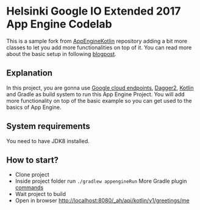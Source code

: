 # Helsinki Google IO Extended 2017 App Engine Codelab
This is a sample fork from [AppEngineKotlin](https://github.com/jonyas/AppEngineKotlin/) repository adding a bit more classes to let you add more functionalities on top of it. You can read more about the basic setup in following [blogpost](https://medium.com/@jonimanolduran/using-kotlin-in-google-app-engine-76d2cb47580b).

## Explanation
In this project, you are gonna use [Google cloud endpoints](https://cloud.google.com/endpoints/), [Dagger2](https://github.com/google/dagger), [Kotlin](https://kotlinlang.org/) and Gradle as build system to run this App Engine Project. You will add more functionality on top of the basic example so you can get used to the basics of App Engine.

## System requirements

You need to have JDK8 installed.

## How to start?

- Clone project
- Inside project folder run ```./gradlew appengineRun``` More Gradle plugin [commands](https://github.com/GoogleCloudPlatform/gradle-appengine-plugin)
- Wait project to build
- Open in browser [http://localhost:8080/_ah/api/kotlin/v1/greetings/me](http://localhost:8080/_ah/api/kotlin/v1/greetings/me)

